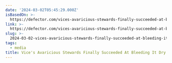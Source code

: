```yaml
---
date: '2024-03-02T05:45:29.000Z'
isBasedOn: >-
  https://defector.com/vices-avaricious-stewards-finally-succeeded-at-bleeding-it-dry
link: >-
  https://defector.com/vices-avaricious-stewards-finally-succeeded-at-bleeding-it-dry
slug: >-
  2024-03-02-vices-avaricious-stewards-finally-succeeded-at-bleeding-it-dry-or-defector
tags:
  - media
title: Vice's Avaricious Stewards Finally Succeeded At Bleeding It Dry | Defector
---
```


